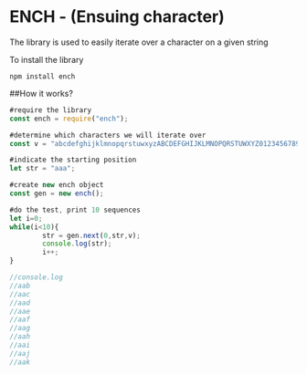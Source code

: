 # ENCH - (Ensuing character)

The library is used to easily iterate over a character on a given string

To install the library
```
npm install ench
```

##How it works?
```js
#require the library
const ench = require("ench");

#determine which characters we will iterate over
const v = "abcdefghijklmnopqrstuwxyzABCDEFGHIJKLMNOPQRSTUWXYZ0123456789-_=+)(*&^%$#@!;:?";

#indicate the starting position
let str = "aaa";

#create new ench object
const gen = new ench();

#do the test, print 10 sequences
let i=0;
while(i<10){
        str = gen.next(0,str,v);
        console.log(str);
        i++;
}

//console.log
//aab
//aac
//aad
//aae
//aaf
//aag
//aah
//aai
//aaj
//aak
```
